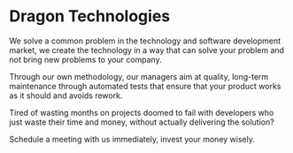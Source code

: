 # Dragon Technologies
We solve a common problem in the technology and software development market, we create the technology in a way that can solve your problem and not bring new problems to your company.

Through our own methodology, our managers aim at quality, long-term maintenance through automated tests that ensure that your product works as it should and avoids rework.

Tired of wasting months on projects doomed to fail with developers who just waste their time and money, without actually delivering the solution?

Schedule a meeting with us immediately, invest your money wisely.
